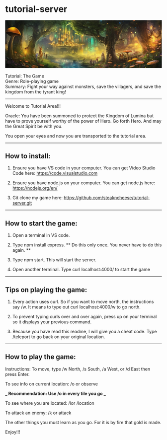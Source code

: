 # tutorial-server
![Alt text](assets/kingdom.png)

Tutorial: The Game\
Genre: Role-playing game\
Summary: Fight your way against monsters, save the villagers, and save the kingdom from the tyrant king!

---

Welcome to Tutorial Area!!!

Oracle: You have been summoned to protect the Kingdom of Lumina but have to prove yourself worthy of the power of Hero.
Go forth Hero. And may the Great Spirit be with you.

You open your eyes and now you are transported to the tutorial area.

---

## How to install:

1. Ensure you have VS code in your computer.
   You can get Video Studio Code here: https://code.visualstudio.com

2. Ensure you have node.js on your computer.
   You can get node.js here: https://nodejs.org/en/

3. Git clone my game here: https://github.com/steakncheese/tutorial-server.git

---

## How to start the game:

1. Open a terminal in VS code.

2. Type npm install express. ** Do this only once. You never have to do this again. **

3. Type npm start. This will start the server.

4. Open another terminal. Type curl localhost:4000/ to start the game

---

## Tips on playing the game:

1. Every action uses curl. So if you want to move north, the instructions say /w. It means to type out curl localhost:4000/w to go north.

2. To prevent typing curls over and over again, press up on your terminal so it displays your previous command.

3. Because you have read this readme, I will give you a cheat code. Type /teleport to go back on your original location.

---

## How to play the game:

Instructions: To move, type /w North, /s South, /a West, or /d East then press Enter.

To see info on current location: /o or observe

**_ Recommendation: Use /o in every tile you go _**

To see where you are located: /lor /location

To attack an enemy: /k or attack

The other things you must learn as you go. For it is by fire that gold is made.

Enjoy!!!
